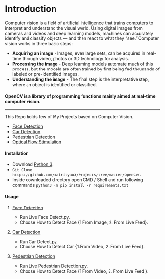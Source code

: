 # Introduction  
Computer vision is a field of artificial intelligence that trains computers to interpret and understand the visual world. Using digital images from cameras and videos and deep learning models, machines can accurately identify and classify objects — and then react to what they “see.” 
Computer vision works in three basic steps:
- **Acquiring an image** -  Images, even large sets, can be acquired in real-time through video, photos or 3D technology for analysis.
- **Processing the image** - Deep learning models automate much of this process, but the models are often trained by first being fed thousands of labeled or pre-identified images.
- **Understanding the image** - The final step is the interpretative step, where an object is identified or classified.

#### OpenCV is a library of programming functions mainly aimed at real-time computer vision.
-----------------------------------
This Repo holds few of My Projects based on Computer Vision.

- [Face Detection](https://github.com/nairitya03/Projects/tree/master/OpenCV/Face%20Detection)
- [Car Detection](https://github.com/nairitya03/Projects/tree/master/OpenCV/Car%20Detection)
- [Pedestrian Detection](https://github.com/nairitya03/Projects/tree/master/OpenCV/Pedestrian%20Detection)
- [Optical Flow Stimulation](https://github.com/nairitya03/Projects/tree/master/OpenCV/Optical%20Flow%20Stimulation)

#### Installation

- Download [Python 3](https://python.org/download/).
- ``` Git Clone https://github.com/nairitya03/Projects/tree/master/OpenCV/ ```. 
- Inside downloaded directory open CMD / Shell and run following commands ``` python3 -m pip install -r requirements.txt ```

#### Usage 

1. [Face Detection](https://github.com/nairitya03/Projects/tree/master/OpenCV/Face%20Detection) 
	- Run Live Face Detect.py.
	- Choose How to Detect Face {1.From Image, 2. From Live Feed}.

2. [Car Detection](https://github.com/nairitya03/Projects/tree/master/OpenCV/Car%20Detection)
	- Run Car Detect.py.
	- Choose How to Detect Car {1.From Video, 2. From Live Feed}.

3. [Pedestrian Detection](https://github.com/nairitya03/Projects/tree/master/OpenCV/Pedestrian%20Detection)
	- Run Live Pedestrian Detection.py.
	- Choose How to Detect Face {1.From Video, 2. From Live Feed }.

	
